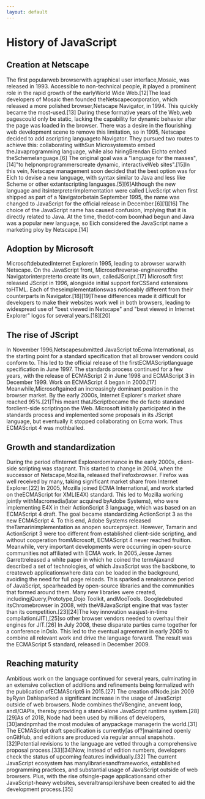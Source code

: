 ```yaml
---
layout: default
---
```

# History of JavaScript
## Creation at Netscape
The first popularweb browserwith agraphical user interface,Mosaic, was released in 1993. Accessible to non-technical people, it played a prominent role in the rapid growth of the earlyWorld Wide Web.[12]The lead developers of Mosaic then founded theNetscapecorporation, which released a more polished browser,Netscape Navigator, in 1994. This quickly became the most-used.[13]
During these formative years of the Web,web pagescould only be static, lacking the capability for dynamic behavior after the page was loaded in the browser. There was a desire in the flourishing web development scene to remove this limitation, so in 1995, Netscape decided to add ascripting languageto Navigator. They pursued two routes to achieve this: collaborating withSun Microsystemsto embed theJavaprogramming language, while also hiringBrendan Eichto embed theSchemelanguage.[6]
The original goal was a "language for the masses",[14]"to helpnonprogrammerscreate dynamic, interactiveWeb sites".[15]In this vein, Netscape management soon decided that the best option was for Eich to devise a new language, with syntax similar to Java and less like Scheme or other extantscripting languages.[5][6]Although the new language and itsinterpreterimplementation were called LiveScript when first shipped as part of a Navigatorbetain September 1995, the name was changed to JavaScript for the official release in December.[6][1][16]
The choice of the JavaScript name has caused confusion, implying that it is directly related to Java. At the time, thedot-com boomhad begun and Java was a popular new language, so Eich considered the JavaScript name a marketing ploy by Netscape.[14]
## Adoption by Microsoft
MicrosoftdebutedInternet Explorerin 1995, leading to abrowser warwith Netscape. On the JavaScript front, Microsoftreverse-engineeredthe Navigatorinterpreterto create its own, calledJScript.[17]
Microsoft first released JScript in 1996, alongside initial support forCSSand extensions toHTML. Each of theseimplementationswas noticeably different from their counterparts in Navigator.[18][19]These differences made it difficult for developers to make their websites work well in both browsers, leading to widespread use of "best viewed in Netscape" and "best viewed in Internet Explorer" logos for several years.[18][20]
## The rise of JScript
In November 1996,Netscapesubmitted JavaScript toEcma International, as the starting point for a standard specification that all browser vendors could conform to. This led to the official release of the firstECMAScriptlanguage specification in June 1997.
The standards process continued for a few years, with the release of ECMAScript 2 in June 1998 and ECMAScript 3 in December 1999. Work on ECMAScript 4 began in 2000.[17]
Meanwhile,Microsoftgained an increasingly dominant position in the browser market. By the early 2000s, Internet Explorer's market share reached 95%.[21]This meant thatJScriptbecame the de facto standard forclient-side scriptingon the Web.
Microsoft initially participated in the standards process and implemented some proposals in its JScript language, but eventually it stopped collaborating on Ecma work. Thus ECMAScript 4 was mothballed.
## Growth and standardization
During the period ofInternet Explorerdominance in the early 2000s, client-side scripting was stagnant. This started to change in 2004, when the successor of Netscape,Mozilla, released theFirefoxbrowser. Firefox was well received by many, taking significant market share from Internet Explorer.[22]
In 2005, Mozilla joined ECMA International, and work started on theECMAScript for XML(E4X) standard. This led to Mozilla working jointly withMacromedia(later acquired byAdobe Systems), who were implementing E4X in their ActionScript 3 language, which was based on an ECMAScript 4 draft. The goal became standardizing ActionScript 3 as the new ECMAScript 4. To this end, Adobe Systems released theTamarinimplementation as anopen sourceproject. However, Tamarin and ActionScript 3 were too different from established client-side scripting, and without cooperation fromMicrosoft, ECMAScript 4 never reached fruition.
Meanwhile, very important developments were occurring in open-source communities not affiliated with ECMA work. In 2005,Jesse James Garrettreleased a white paper in which he coined the termAjaxand described a set of technologies, of which JavaScript was the backbone, to createweb applicationswhere data can be loaded in the background, avoiding the need for full page reloads. This sparked a renaissance period of JavaScript, spearheaded by open-source libraries and the communities that formed around them. Many new libraries were created, includingjQuery,Prototype,Dojo Toolkit, andMooTools.
Googledebuted itsChromebrowser in 2008, with theV8JavaScript engine that was faster than its competition.[23][24]The key innovation wasjust-in-time compilation(JIT),[25]so other browser vendors needed to overhaul their engines for JIT.[26]
In July 2008, these disparate parties came together for a conference inOslo. This led to the eventual agreement in early 2009 to combine all relevant work and drive the language forward. The result was the ECMAScript 5 standard, released in December 2009.
## Reaching maturity
Ambitious work on the language continued for several years, culminating in an extensive collection of additions and refinements being formalized with the publication ofECMAScript6 in 2015.[27]
The creation ofNode.jsin 2009 byRyan Dahlsparked a significant increase in the usage of JavaScript outside of web browsers. Node combines theV8engine, anevent loop, andI/OAPIs, thereby providing a stand-alone JavaScript runtime system.[28][29]As of 2018, Node had been used by millions of developers,[30]andnpmhad the most modules of anypackage managerin the world.[31]
The ECMAScript draft specification is currently[as of?]maintained openly onGitHub, and editions are produced via regular annual snapshots.[32]Potential revisions to the language are vetted through a comprehensive proposal process.[33][34]Now, instead of edition numbers, developers check the status of upcoming features individually.[32]
The current JavaScript ecosystem has manylibrariesandframeworks, established programming practices, and substantial usage of JavaScript outside of web browsers. Plus, with the rise ofsingle-page applicationsand other JavaScript-heavy websites, severaltranspilershave been created to aid the development process.[35]

